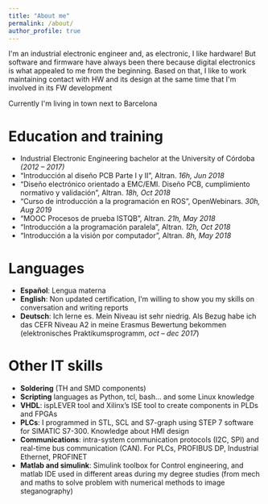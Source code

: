 ```yaml
---
title: "About me"
permalink: /about/
author_profile: true
---
```



I'm an industrial electronic engineer and, as electronic, I like hardware! But software and firmware have always been there because digital electronics is what appealed to me from the beginning. Based on that, I like to work maintaining contact with HW and its design at the same time that I'm involved in its FW development

Currently I'm living in town next to Barcelona

# Education and training 
-	Industrial Electronic Engineering bachelor at the University of Córdoba _(2012 – 2017)_
-	“Introducción al diseño PCB Parte I y II”, Altran. _16h, Jun 2018_
-	“Diseño electrónico orientado a EMC/EMI. Diseño PCB, cumplimiento normativo y validación”, Altran. _18h, Oct 2018_
-	“Curso de introducción a la programación en ROS”, OpenWebinars. _30h, Aug 2019_
-	“MOOC Procesos de prueba ISTQB”, Altran. _21h, May 2018_
-	“Introducción a la programación paralela”, Altran. _12h, Oct 2018_
-	“Introducción a la visión por computador”, Altran. _8h, May 2018_

# Languages
- **Español**:	Lengua materna
- **English**:	Non updated certification, I’m willing to show you my skills on conversation and writing reports
- **Deutsch**:	Ich lerne es. Mein Niveau ist sehr niedrig. Als Bezug habe ich das CEFR Niveau A2 in meine Erasmus Bewertung bekommen (elektronisches Praktikumsprogramm, _oct – dec 2017_)

# Other IT skills
- **Soldering** (TH and SMD components)
- **Scripting** languages as Python, tcl, bash… and some Linux knowledge
- **VHDL**: ispLEVER tool and Xilinx’s ISE tool to create components in PLDs and FPGAs
- **PLCs**: I programmed in STL, SCL and S7-graph using STEP 7 software for SIMATIC S7-300. Knowledge about HMI design
- **Communications**: intra-system communication protocols (I2C, SPI) and real-time bus communication (CAN). For PLCs, PROFIBUS DP, Industrial Ethernet, PROFINET 
- **Matlab and simulink**: Simulink toolbox for Control engineering, and matlab IDE used in different areas during my degree studies (from mech and maths to solve problem with numerical methods to image steganography)
